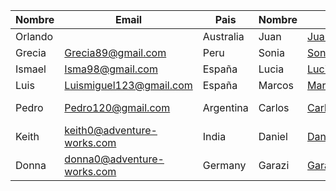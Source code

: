 |Nombre|Email|Pais|Nombre|Email|Estudios|
|---|---|---|---|---|---|
|Orlando                                           ||Australia|Juan|JuanPerez@colegio.es|Matem&#225;ticas|
|Grecia                                            |Grecia89@gmail.com|Peru|Sonia|SoniDiaz@colegio.es|F&#237;sica|
|Ismael                                            |Isma98@gmail.com|Espa&#241;a|Lucia|LuciaPerez@colegio.es|Lengua|
|Luis                                              |Luismiguel123@gmail.com|Espa&#241;a|Marcos|MarcosSanz@colegio.es|Biolog&#237;a|
|Pedro                                             |Pedro120@gmail.com|Argentina|Carlos|CarlosFernandez@colegio.es|Educaci&#243;n F&#237;sica|
|Keith                                             |keith0@adventure-works.com|India|Daniel|DanielOrtiz@colegio.es|Geograf&#237;a|
|Donna                                             |donna0@adventure-works.com|Germany|Garazi|GaraziGarcia@colegio.es|Ingl&#233;s|
